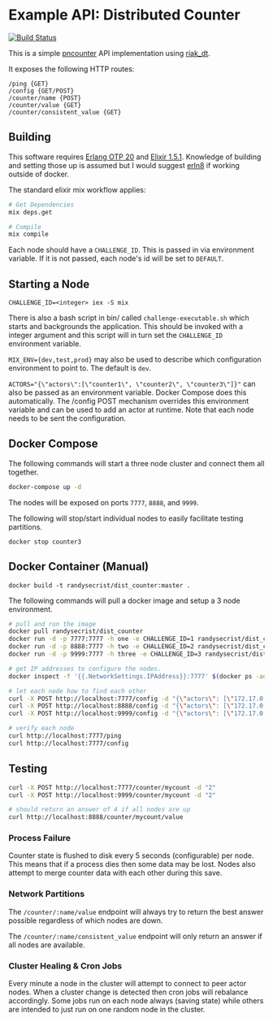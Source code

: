 # Example API:  Distributed Counter
[![Build Status](https://travis-ci.org/randysecrist/dist_counter.svg?branch=master)](https://travis-ci.org/randysecrist/dist_counter)

This is a simple [pncounter](https://en.wikipedia.org/wiki/Conflict-free_replicated_data_type#PN-Counter_.28Positive-Negative_Counter.29) API implementation using [riak_dt](https://github.com/basho/riak_dt).

It exposes the following HTTP routes:

```
/ping {GET}
/config {GET/POST}
/counter/name {POST}
/counter/value {GET}
/counter/consistent_value {GET}
```

## Building

This software requires [Erlang OTP 20](https://github.com/erlang/otp/releases/tag/OTP-20.0) and [Elixir 1.5.1](https://github.com/elixir-lang/elixir/releases/tag/v1.5.1).  Knowledge of building and setting those up is assumed but I would suggest [erln8](erln8) if working outside of docker.

The standard elixir mix workflow applies:

```bash
# Get Dependencies
mix deps.get

# Compile
mix compile
```

Each node should have a ```CHALLENGE_ID```.  This is passed in via environment variable.  If it is not passed, each node's id will be set to ```DEFAULT```.

## Starting a Node
``` CHALLENGE_ID=<integer> iex -S mix ```

There is also a bash script in bin/ called ```challenge-executable.sh``` which starts and backgrounds the application.  This should be invoked with a integer argument and this script will in turn set the ```CHALLENGE_ID``` environment variable.

```MIX_ENV={dev,test,prod}``` may also be used to describe which configuration environment to point to.  The default is ```dev```.

```ACTORS="{\"actors\":[\"counter1\", \"counter2\", \"counter3\"]}"``` can also be passed as an environment variable.  Docker Compose does this automatically.  The /config POST mechanism overrides this environment variable and can be used to add an actor at runtime.  Note that each node needs to be sent the configuration.

## Docker Compose

The following commands will start a three node cluster and connect them all together.

```bash
docker-compose up -d
```

The nodes will be exposed on ports ```7777```, ```8888```, and ```9999```.

The following will stop/start individual nodes to easily facilitate testing partitions.

```docker stop counter3```

## Docker Container (Manual)

```docker build -t randysecrist/dist_counter:master .```

The following commands will pull a docker image and setup a 3 node environment.

```bash
# pull and run the image
docker pull randysecrist/dist_counter
docker run -d -p 7777:7777 -h one -e CHALLENGE_ID=1 randysecrist/dist_counter:latest
docker run -d -p 8888:7777 -h two -e CHALLENGE_ID=2 randysecrist/dist_counter:latest
docker run -d -p 9999:7777 -h three -e CHALLENGE_ID=3 randysecrist/dist_counter:latest

# get IP addresses to configure the nodes.
docker inspect -f '{{.NetworkSettings.IPAddress}}:7777' $(docker ps -aq)

# let each node how to find each other
curl -X POST http://localhost:7777/config -d "{\"actors\": [\"172.17.0.2\", \"172.17.0.3\", \"172.17.0.4\"]}"
curl -X POST http://localhost:8888/config -d "{\"actors\": [\"172.17.0.2\", \"172.17.0.3\", \"172.17.0.4\"]}"
curl -X POST http://localhost:9999/config -d "{\"actors\": [\"172.17.0.2\", \"172.17.0.3\", \"172.17.0.4\"]}"

# verify each node
curl http://localhost:7777/ping
curl http://localhost:7777/config
```

## Testing
```bash
curl -X POST http://localhost:7777/counter/mycount -d "2"
curl -X POST http://localhost:9999/counter/mycount -d "2"

# should return an answer of 4 if all nodes are up
curl http://localhost:8888/counter/mycount/value
```
### Process Failure

Counter state is flushed to disk every 5 seconds (configurable) per node.  This means that if a process dies then some data may be lost.  Nodes also attempt to merge counter data with each other during this save.

### Network Partitions

The ```/counter/:name/value``` endpoint will always try to return the best answer possible regardless of which nodes are down.

The ```/counter/:name/consistent_value``` endpoint will only return an answer if all nodes are available.

### Cluster Healing & Cron Jobs

Every minute a node in the cluster will attempt to connect to peer actor nodes.  When a cluster change is detected then cron jobs will rebalance accordingly.  Some jobs run on each node always (saving state) while others are intended to just run on one random node in the cluster.

